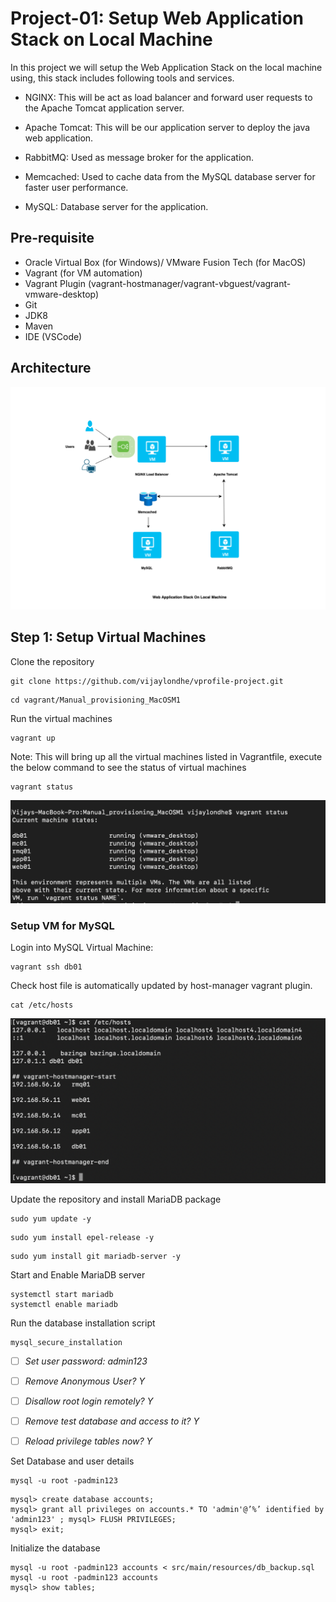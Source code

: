 # Project-01: Setup Web Application Stack on Local Machine 

In this project we will setup the Web Application Stack on the local machine using, this stack includes following tools and services.

- NGINX: This will be act as load balancer and forward user requests to the Apache Tomcat application server.

- Apache Tomcat: This will be our application server to deploy the java web application.

- RabbitMQ: Used as message broker for the application.

- Memcached: Used to cache data from the MySQL database server for faster user performance. 

- MySQL: Database server for the application.


## Pre-requisite 

- Oracle Virtual Box (for Windows)/ VMware Fusion Tech (for MacOS)
- Vagrant (for VM automation)
- Vagrant Plugin (vagrant-hostmanager/vagrant-vbguest/vagrant-vmware-desktop) 
- Git
- JDK8
- Maven 
- IDE (VSCode)


## Architecture 

![GitHub Light](./snaps/web-app-stack-local.png)

## Step 1: Setup Virtual Machines


Clone the repository

```
git clone https://github.com/vijaylondhe/vprofile-project.git
```

```
cd vagrant/Manual_provisioning_MacOSM1
```

Run the virtual machines

```
vagrant up
```

Note: This will bring up all the virtual machines listed in Vagrantfile, execute the below command to see the status of virtual machines 

```
vagrant status
```

![GitHub Light](./snaps/vagrant_status.png)


### Setup VM for MySQL 


Login into MySQL Virtual Machine:

```
vagrant ssh db01
```

Check host file is automatically updated by host-manager vagrant plugin.

```
cat /etc/hosts
```

![GitHub Light](./snaps/vagrant_db01_host_file.png)


Update the repository and install MariaDB package

```
sudo yum update -y
```

```
sudo yum install epel-release -y 
```

```
sudo yum install git mariadb-server -y

```

Start and Enable MariaDB server

```
systemctl start mariadb
systemctl enable mariadb
```

Run the database installation script 

```
mysql_secure_installation
```

- [ ] *Set user password: admin123*

- [ ] *Remove Anonymous User? Y*

- [ ] *Disallow root login remotely? Y*

- [ ] *Remove test database and access to it? Y*

- [ ] *Reload privilege tables now? Y*


Set Database and user details 

```
mysql -u root -padmin123
```

```
mysql> create database accounts;
mysql> grant all privileges on accounts.* TO 'admin'@’%’ identified by 'admin123' ; mysql> FLUSH PRIVILEGES;
mysql> exit;
```

Initialize the database

```
mysql -u root -padmin123 accounts < src/main/resources/db_backup.sql
mysql -u root -padmin123 accounts
mysql> show tables;
```